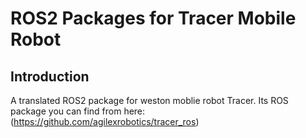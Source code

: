 # ROS2 Packages for Tracer Mobile Robot

## Introduction
A translated ROS2 package for weston moblie robot Tracer.
Its ROS package you can find from here: (https://github.com/agilexrobotics/tracer_ros)
